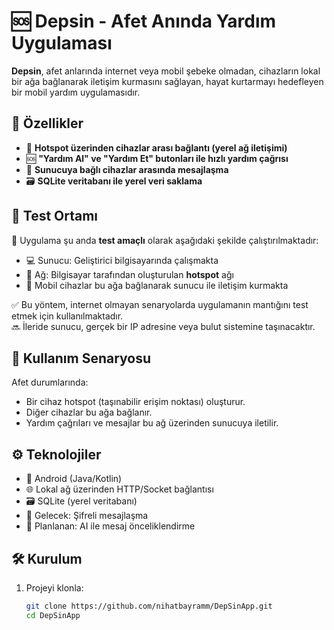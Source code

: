 # 🆘 Depsin - Afet Anında Yardım Uygulaması

**Depsin**, afet anlarında internet veya mobil şebeke olmadan, cihazların lokal bir ağa bağlanarak iletişim kurmasını sağlayan, hayat kurtarmayı hedefleyen bir mobil yardım uygulamasıdır.

## 🚀 Özellikler

- 📡 **Hotspot üzerinden cihazlar arası bağlantı (yerel ağ iletişimi)**  
- 🆘 **"Yardım Al" ve "Yardım Et" butonları ile hızlı yardım çağrısı**  
- 💬 **Sunucuya bağlı cihazlar arasında mesajlaşma**  
- 🗃️ **SQLite veritabanı ile yerel veri saklama**

## 🧪 Test Ortamı

📌 Uygulama şu anda **test amaçlı** olarak aşağıdaki şekilde çalıştırılmaktadır:

- 💻 Sunucu: Geliştirici bilgisayarında çalışmakta  
- 📶 Ağ: Bilgisayar tarafından oluşturulan **hotspot** ağı  
- 📱 Mobil cihazlar bu ağa bağlanarak sunucu ile iletişim kurmakta

✅ Bu yöntem, internet olmayan senaryolarda uygulamanın mantığını test etmek için kullanılmaktadır.  
🔜 İleride sunucu, gerçek bir IP adresine veya bulut sistemine taşınacaktır.

## 📱 Kullanım Senaryosu

Afet durumlarında:
- Bir cihaz hotspot (taşınabilir erişim noktası) oluşturur.
- Diğer cihazlar bu ağa bağlanır.
- Yardım çağrıları ve mesajlar bu ağ üzerinden sunucuya iletilir.

## ⚙️ Teknolojiler

- 📱 Android (Java/Kotlin)
- 🌐 Lokal ağ üzerinden HTTP/Socket bağlantısı
- 🗃️ SQLite (yerel veritabanı)
- 🔐 Gelecek: Şifreli mesajlaşma
- 🤖 Planlanan: AI ile mesaj önceliklendirme

## 🛠 Kurulum

1. Projeyi klonla:
   ```bash
   git clone https://github.com/nihatbayramm/DepSinApp.git
   cd DepSinApp
